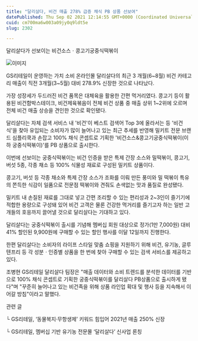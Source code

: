 ```yaml
---
title: "달리살다, 비건 매출 278% 급증 채식 PB 상품 선보여"
datePublished: Thu Sep 02 2021 12:14:55 GMT+0000 (Coordinated Universal Time)
cuid: cm700ma6w003a09jy0q9ldt5e
slug: 2302

---
```



달리살다가 선보이는 비건소스ㆍ콩고기궁중식떡볶이

![이미지](https://cdn.hashnode.com/res/hashnode/image/upload/v1739250124149/e814430c-de24-4933-a291-f061f19bd1b6.jpeg)

GS리테일이 운영하는 가치 소비 온라인몰 달리살다의 최근 3 개월(6~8월) 비건 카테고리 매출이 직전 3개월(3~5월) 대비 278.9% 신장한 것으로 나타났다.

가장 성장세가 두드러진 비건 품목은 대체육을 활용한 간편 먹거리였다. 콩고기 등이 활용된 비건함박스테이크, 비건제육볶음이 전체 비건 상품 중 매출 상위 1~2위에 오르며 전체 비건 매출 상승을 견인한 것으로 확인됐다.

달리살다는 자체 검색 서비스 내 '비건'이 베스트 검색어 Top 3에 올라서는 등 '비건식'을 찾아 유입되는 소비자가 많이 늘어나고 있는 최근 추세를 반영해 밀키트 전문 브랜드 심플리쿡과 손잡고 100% 채식 콘셉트로 기획한 '비건소스&콩고기궁중식떡볶이(이하 궁중식떡볶이)'를 PB 상품으로 출시한다.

이번에 선보이는 궁중식떡볶이는 비건 인증을 받은 특제 간장 소스와 밀떡볶이, 콩고기, 버섯 5종, 각종 채소 등 100% 식물성 재료로 구성된 밀키트 상품이다.

콩고기, 버섯 등 각종 채소와 특제 간장 소스가 조화를 이뤄 만든 풍미와 밀 떡볶이 특유의 쫀득한 식감이 일품으로 전문점 떡볶이와 견줘도 손색없는 맛과 품질로 완성됐다.

밀키트 내 손질된 재료를 그대로 넣고 간편 조리할 수 있는 편리성과 2~3인이 즐기기에 적합한 용량으로 구성돼 있어 비건 고객은 물론 건강한 먹거리를 즐기고자 하는 일반 고개들의 호응까지 끌어낼 것으로 달리살다는 기대하고 있다.

달리살다는 궁중식떡볶이 출시를 기념해 멤버십 회원 대상으로 정가(1만 7,000원) 대비 41% 할인된 9,900원에 구매할 수 있는 할인 행사를 이달 12일까지 진행한다.

한편 달리살다는 소비자의 라이프 스타일 맞춤 쇼핑을 지원하기 위해 비건, 유기농, 글루텐프리 등 각 성분ㆍ인증별 상품을 한 번에 찾아 구매할 수 있는 검색 서비스를 제공하고 있다.

조병현 GS리테일 달리살다 팀장은 "매출 데이터와 소비 트렌드를 분석한 데이터를 기반으로 100% 채식 콘셉트로 기획한 궁중식떡볶이를 달리살다 PB상품으로 출시하게 됐다"며 "꾸준히 늘어나고 있는 비건족을 위해 상품 라인업 확대 및 행사 등을 지속해서 이어갈 방침"이라고 말했다.

관련 글

└ GS리테일, ‘동물복지·무항생제’ 키워드 힘입어 2021년 매출 250% 신장

└ GS리테일, 멤버십 기반 유기농 전문몰 ‘달리살다’ 신사업 론칭